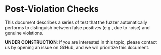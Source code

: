 # Post-Violation Checks

This document describes a series of test that the fuzzer automatically performs to distinguish between false positives (e.g., due to noise) and genuine violations.


**UNDER CONSTRUCTION**: If you are interested in this topic, please contact us by opening an issue on GitHub, and we will prioritize this document.


